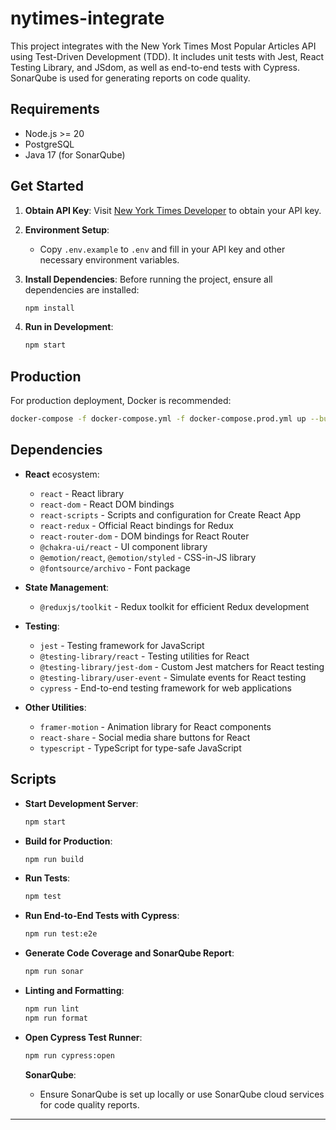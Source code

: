 # nytimes-integrate

This project integrates with the New York Times Most Popular Articles API using Test-Driven Development (TDD). It includes unit tests with Jest, React Testing Library, and JSdom, as well as end-to-end tests with Cypress. SonarQube is used for generating reports on code quality.

## Requirements

- Node.js >= 20
- PostgreSQL
- Java 17 (for SonarQube)

## Get Started

1. **Obtain API Key**: Visit [New York Times Developer](https://developer.nytimes.com/get-started) to obtain your API key.

2. **Environment Setup**:

   - Copy `.env.example` to `.env` and fill in your API key and other necessary environment variables.

3. **Install Dependencies**:
   Before running the project, ensure all dependencies are installed:

   ```bash
   npm install
   ```

4. **Run in Development**:
   ```bash
   npm start
   ```

## Production

For production deployment, Docker is recommended:

```bash
docker-compose -f docker-compose.yml -f docker-compose.prod.yml up --build
```

## Dependencies

- **React** ecosystem:

  - `react` - React library
  - `react-dom` - React DOM bindings
  - `react-scripts` - Scripts and configuration for Create React App
  - `react-redux` - Official React bindings for Redux
  - `react-router-dom` - DOM bindings for React Router
  - `@chakra-ui/react` - UI component library
  - `@emotion/react`, `@emotion/styled` - CSS-in-JS library
  - `@fontsource/archivo` - Font package

- **State Management**:

  - `@reduxjs/toolkit` - Redux toolkit for efficient Redux development

- **Testing**:

  - `jest` - Testing framework for JavaScript
  - `@testing-library/react` - Testing utilities for React
  - `@testing-library/jest-dom` - Custom Jest matchers for React testing
  - `@testing-library/user-event` - Simulate events for React testing
  - `cypress` - End-to-end testing framework for web applications

- **Other Utilities**:
  - `framer-motion` - Animation library for React components
  - `react-share` - Social media share buttons for React
  - `typescript` - TypeScript for type-safe JavaScript

## Scripts

- **Start Development Server**:

  ```bash
  npm start
  ```

- **Build for Production**:

  ```bash
  npm run build
  ```

- **Run Tests**:

  ```bash
  npm test
  ```

- **Run End-to-End Tests with Cypress**:

  ```bash
  npm run test:e2e
  ```

- **Generate Code Coverage and SonarQube Report**:

  ```bash
  npm run sonar
  ```

- **Linting and Formatting**:

  ```bash
  npm run lint
  npm run format
  ```

- **Open Cypress Test Runner**:

  ```bash
  npm run cypress:open
  ```

  **SonarQube**:

  - Ensure SonarQube is set up locally or use SonarQube cloud services for code quality reports.

---
